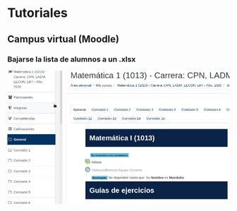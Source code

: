 # Tutoriales

## Campus virtual (Moodle)

### Bajarse la lista de alumnos a un .xlsx

![Bajarse lista alumnos del campus](/assets/tutoriales/bajarseExcelldeEstudiantesCampus.gif)

